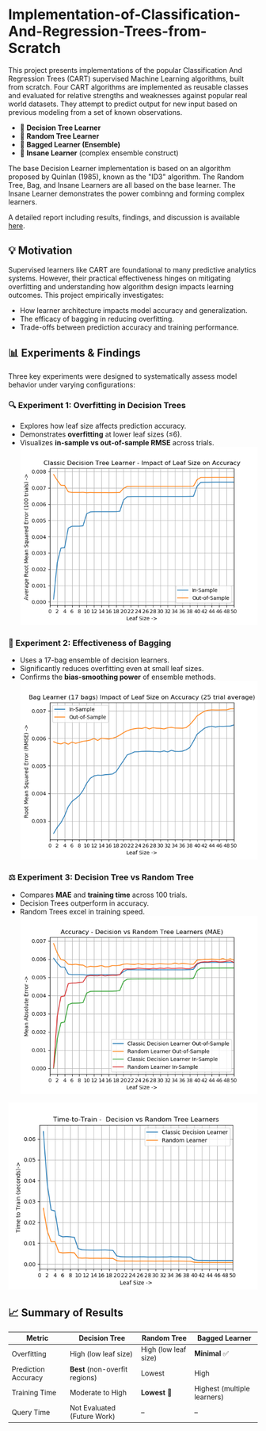 # Implementation-of-Classification-And-Regression-Trees-from-Scratch
This project presents implementations of the popular Classification And Regression Trees (CART) supervised Machine Learning algorithms, built from scratch. Four CART algorithms are implemented as reusable classes and evaluated for relative strengths and weaknesses against popular real world datasets. They attempt to predict output for new input based on previous modeling from a set of known observations.

- 📌 **Decision Tree Learner**
- 🔀 **Random Tree Learner**
- 🧺 **Bagged Learner (Ensemble)**
- 🤪 **Insane Learner** (complex ensemble construct)

The base Decision Learner implementation is based on an algorithm proposed by Quinlan (1985), known as the "ID3" algorithm. The Random Tree, Bag, and Insane Learners are all based on the base learner. The Insane Learner demonstrates the power combinng and forming complex learners. 

A detailed report including results, findings, and discussion is available [here](assets/report.pdf).

## 💡 Motivation

Supervised learners like CART are foundational to many predictive analytics systems. However, their practical effectiveness hinges on mitigating overfitting and understanding how algorithm design impacts learning outcomes. This project empirically investigates:
- How learner architecture impacts model accuracy and generalization.
- The efficacy of bagging in reducing overfitting.
- Trade-offs between prediction accuracy and training performance.

## 📊 Experiments & Findings

Three key experiments were designed to systematically assess model behavior under varying configurations:

### 🔍 Experiment 1: Overfitting in Decision Trees
- Explores how leaf size affects prediction accuracy.
- Demonstrates **overfitting** at lower leaf sizes (≤6).
- Visualizes **in-sample vs out-of-sample RMSE** across trials.
 ![Decision Tree Overfitting](assets/Figure1.png)

### 🧪 Experiment 2: Effectiveness of Bagging
- Uses a 17-bag ensemble of decision learners.
- Significantly reduces overfitting even at small leaf sizes.
- Confirms the **bias-smoothing power** of ensemble methods.
![Bag Learner Reduced Overfitting](assets/Figure2.png)

### ⚖️ Experiment 3: Decision Tree vs Random Tree
- Compares **MAE** and **training time** across 100 trials.
- Decision Trees outperform in accuracy.
- Random Trees excel in training speed.
![Accuracy Comparison](assets/Figure3.png)

![Performance Comparison](assets/Figure4.png)

## 📈 Summary of Results

| Metric               | Decision Tree      | Random Tree       | Bagged Learner     |
|----------------------|--------------------|-------------------|--------------------|
| Overfitting          | High (low leaf size) | High (low leaf size) | **Minimal** ✅     |
| Prediction Accuracy  | **Best** (non-overfit regions) | Lowest | High |
| Training Time        | Moderate to High   | **Lowest** 🚀     | Highest (multiple learners) |
| Query Time           | Not Evaluated (Future Work) | – | – |





